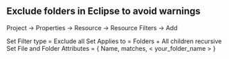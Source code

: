## Exclude folders in Eclipse to avoid warnings

Project -> Properties -> Resource -> Resource Filters -> Add

Set Filter type = Exclude all
Set Applies to = Folders + All children recursive
Set File and Folder Attributes = { Name, matches, < your_folder_name > }
